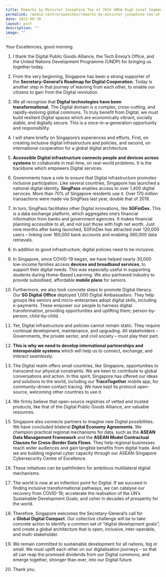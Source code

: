 ```yaml
---
title: Remarks by Minister Josephine Teo at 76th UNGA High Level Segment
permalink: /media-centre/speeches/remarks-by-minister-josephine-teo-at-76th-unga-high-level-segment/
date: 2021-09-30
layout: post
description: ""
image: ""
---
```

Your Excellencies, good morning.  
  
1. I thank the Digital Public Goods Alliance, the Tech Envoy’s Office, and the United Nations Development Programme (UNDP) for bringing us together today.  
  
2. From the very beginning, Singapore has been a strong supporter of the **Secretary-General’s Roadmap for Digital Cooperation.** Today is another step in that journey of learning from each other, to enable our citizens to gain from the Digital revolution.  
  
3. We all recognise that **Digital technologies have been transformational.** The Digital domain is a complex, cross-cutting, and rapidly-evolving global commons. To truly benefit from Digital, we must build resilient Digital spaces which are economically vibrant, socially stable, and digitally secure. This is a once-in-a-generation opportunity and responsibility.  
  
4. I will share briefly on Singapore’s experiences and efforts. First, on creating inclusive digital infrastructure and policies, and second, on international cooperation for a global digital architecture.  
  
5. **Accessible Digital infrastructure connects people and devices across systems** to collaborate in real-time, on real-world problems. It is the backbone which empowers Digital services.  
  
6. Governments have a role to ensure that Digital infrastructure promotes inclusive participation. Like several countries, Singapore has launched a national digital identity. **SingPass** enables access to over 1,400 digital services. More than 70% of Singapore residents use it. Over 170 million transactions were made via SingPass last year, double that of 2019.  
  
7. In turn, SingPass facilitates other Digital innovations, like **SGFinDex.** This is a data exchange platform, which aggregates one’s financial information from banks and government agencies. It makes financial planning accessible to all, and not just those with high net worth. Just nine months after being launched, SGFinDex has attracted over 120,000 users – linking over 160,000 bank accounts and enabling 360,000 data retrievals.  
  
8. In addition to good infrastructure, digital policies need to be inclusive.  
  
9. In Singapore, since COVID-19 began, we have helped nearly 30,000 low-income families access **devices and broadband services**, to support their digital needs. This was especially useful in supporting students during Home-Based Learning. We also partnered industry to provide subsidised, affordable **mobile plans** for seniors.  
  
10. Furthermore, we also took concrete steps to promote Digital literacy. Our **SG Digital Office** deployed 1,000 Digital Ambassadors. They help groups like seniors and micro-enterprises adopt digital skills, including e-payments. These empower our people to harness digital transformation, providing opportunities and uplifting them; person-by-person, child-by-child.   
  
11. Yet, Digital infrastructure and policies cannot remain static. They require continual development, maintenance, and upgrading. All stakeholders – Governments, the private sector, and civil society – must play their part.  
  
12. **This is why we need to develop international partnerships and interoperable systems** which will help us to connect, exchange, and interact seamlessly.  
  
13. The Digital realm offers small countries, like Singapore, opportunities to transcend our physical constraints. We are keen to contribute to global conversations and action. In this spirit, Singapore has offered our ideas and solutions to the world, including our **TraceTogether** mobile app, for community-driven contact tracing. We have kept its protocol open-source, welcoming other countries to use it.  
  
14. We firmly believe that open-source registries of vetted and trusted products, like that of the Digital Public Goods Alliance, are valuable resources.   
  
15. Singapore also connects partners to imagine new Digital possibilities. We have concluded bilateral **Digital Economy Agreements**. We champion practical regional mechanisms for data, such as the **ASEAN Data Management Framework** and the **ASEAN Model Contractual Clauses for Cross-Border Data Flows**. They help regional businesses reach wider audiences and gain tangible benefits from digital trade. And we are building regional cyber capacity through our ASEAN-Singapore Cybersecurity Centre of Excellence.  
  
16. These initiatives can be pathfinders for ambitious multilateral digital mechanisms.   
  
17. The world is now at an inflection point for Digital. If we succeed in finding inclusive transformational pathways, we can catalyse our recovery from COVID-19; accelerate the realisation of the UN’s Sustainable Development Goals; and usher in decades of prosperity for the world.  
  
18. Therefore, Singapore welcomes the Secretary-General’s call for a **Global Digital Compact**. Our collective challenge will be to take concrete action to identify a common set of “digital development goals”; and create a global architecture that is open, inclusive, inter-operable, and multi-stakeholder.  
  
19. We remain committed to sustainable development for all nations, big or small. We must uplift each other on our digitalisation journeys – so that all can reap the promised dividends from our Digital commons; and emerge together, stronger than ever, into our Digital future.  
  
20. Thank you.